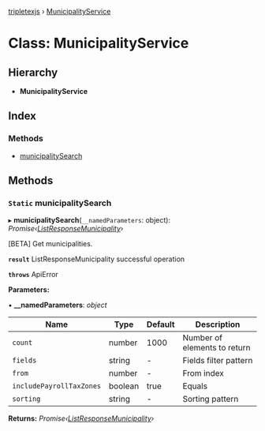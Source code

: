 [tripletexjs](../README.md) › [MunicipalityService](municipalityservice.md)

# Class: MunicipalityService

## Hierarchy

* **MunicipalityService**

## Index

### Methods

* [municipalitySearch](municipalityservice.md#static-municipalitysearch)

## Methods

### `Static` municipalitySearch

▸ **municipalitySearch**(`__namedParameters`: object): *Promise‹[ListResponseMunicipality](../interfaces/listresponsemunicipality.md)›*

[BETA] Get municipalities.

**`result`** ListResponseMunicipality successful operation

**`throws`** ApiError

**Parameters:**

▪ **__namedParameters**: *object*

Name | Type | Default | Description |
------ | ------ | ------ | ------ |
`count` | number | 1000 | Number of elements to return |
`fields` | string | - | Fields filter pattern |
`from` | number | - | From index |
`includePayrollTaxZones` | boolean | true | Equals |
`sorting` | string | - | Sorting pattern |

**Returns:** *Promise‹[ListResponseMunicipality](../interfaces/listresponsemunicipality.md)›*

